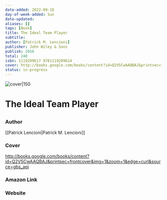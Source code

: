 ```yaml
---
date-added: 2022-09-18
day-of-week-added: Sun
date-updated: 
aliases: []
tags: [Book]
title: The Ideal Team Player
subtitle: 
author: [Patrick M. Lencioni]
publisher: John Wiley & Sons
publish: 2016
total: 240
isbn: 1119209617 9781119209614
cover: http://books.google.com/books/content?id=Q2V5CwAAQBAJ&printsec=frontcover&img=1&zoom=1&edge=curl&source=gbs_api
status: in-progress
---
```


![cover|150](http://books.google.com/books/content?id=Q2V5CwAAQBAJ&printsec=frontcover&img=1&zoom=1&edge=curl&source=gbs_api)
# The Ideal Team Player
## 

### Author
[[Patrick Lencioni|Patrick M. Lencioni]]

### Cover
http://books.google.com/books/content?id=Q2V5CwAAQBAJ&printsec=frontcover&img=1&zoom=1&edge=curl&source=gbs_api

### Amazon Link


### Website